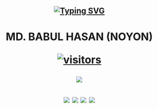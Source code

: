 <h2 align="center">
<a href="https://github.com/bhyeanhasan">
<img src="https://readme-typing-svg.demolab.com?font=Times+New+Roman&weight=1000&size=36&pause=600&color=e24343&center=true&vCenter=true&multiline=true&width=435&height=55&lines=Hi+There,+Welcome" alt="Typing SVG" /></a></h2>

<h1 align="center">
MD. BABUL HASAN (NOYON)

<a href="https://github.com/bhyeanhasan/"><img src="https://komarev.com/ghpvc/?username=bhyeanhasan" alt="visitors" /></a>


![](https://github-readme-stats.vercel.app/api?username=bhyeanhasan&show_icons=true&theme=tokyonight)

[<img src="https://img.shields.io/badge/portfolio-555555?style=for-the-badge&logo=Github&logoColor=000000&labelColor=red">](https://bhyeanhasan.github.io) 
[<img src="https://img.shields.io/badge/LinkedIn-0077B5?style=for-the-badge&logo=linkedin&logoColor=white">](https://www.linkedin.com/in/bhyeanhasan) 
[<img src="https://img.shields.io/badge/Gmail-D14836?style=for-the-badge&logo=gmail&logoColor=white">](mailto:bhyean@gmail.com) 
[<img src="https://img.shields.io/badge/Facebook-1877F2?style=for-the-badge&logo=facebook&logoColor=white">](https://www.facebook.com/bhyeanhasan/) 

</h1>